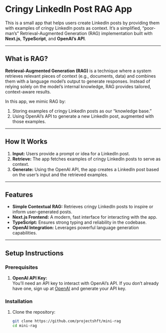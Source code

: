 # Cringy LinkedIn Post RAG App

This is a small app that helps users create LinkedIn posts by providing them with examples of cringy LinkedIn posts as context. It’s a simplified, “poor-man’s” Retrieval-Augmented Generation (RAG) implementation built with **Next.js**, **TypeScript**, and **OpenAI’s API**.

---

## What is RAG?

**Retrieval-Augmented Generation (RAG)** is a technique where a system retrieves relevant pieces of context (e.g., documents, data) and combines them with a language model’s output to generate responses. Instead of relying solely on the model’s internal knowledge, RAG provides tailored, context-aware results.

In this app, we mimic RAG by:

1. Storing examples of cringy LinkedIn posts as our “knowledge base.”
2. Using OpenAI’s API to generate a new LinkedIn post, augmented with those examples.

---

## How It Works

1. **Input:** Users provide a prompt or idea for a LinkedIn post.
2. **Retrieve:** The app fetches examples of cringy LinkedIn posts to serve as context.
3. **Generate:** Using the OpenAI API, the app creates a LinkedIn post based on the user’s input and the retrieved examples.

---

## Features

-   **Simple Contextual RAG:** Retrieves cringy LinkedIn posts to inspire or inform user-generated posts.
-   **Next.js Frontend:** A modern, fast interface for interacting with the app.
-   **TypeScript:** Ensures strong typing and reliability in the codebase.
-   **OpenAI Integration:** Leverages powerful language generation capabilities.

---

## Setup Instructions

### Prerequisites

1. **OpenAI API Key:**  
   You’ll need an API key to interact with OpenAI’s API. If you don’t already have one, sign up at [OpenAI](https://platform.openai.com/signup) and generate your API key.

### Installation

1. Clone the repository:
    ```bash
    git clone https://github.com/projectshft/mini-rag
    cd mini-rag
    ```
